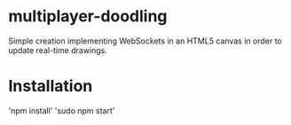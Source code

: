 # multiplayer-doodling
Simple creation implementing WebSockets in an HTML5 canvas in order to update real-time drawings.

# Installation
'npm install'
'sudo npm start'
